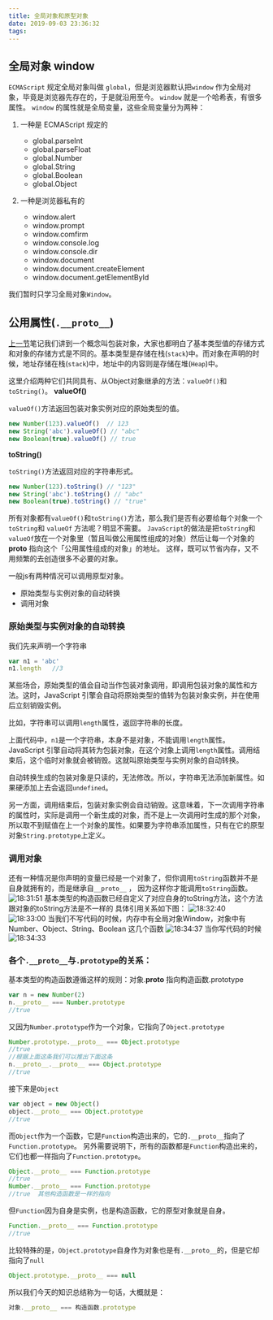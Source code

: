```yaml
---
title: 全局对象和原型对象
date: 2019-09-03 23:36:32
tags:
---
```

## 全局对象 window
`ECMAScript` 规定全局对象叫做 `global`，但是浏览器默认把`window` 作为全局对象，毕竟是浏览器先存在的，于是就沿用至今。
`window` 就是一个哈希表，有很多属性。
`window` 的属性就是全局变量，这些全局变量分为两种：
1. 一种是 ECMAScript 规定的
    - global.parseInt
    - global.parseFloat
    - global.Number
    - global.String
    - global.Boolean
    - global.Object

2. 一种是浏览器私有的
    - window.alert
    - window.prompt
    - window.comfirm
    - window.console.log
    - window.console.dir
    - window.document
    - window.document.createElement
    - window.document.getElementById

我们暂时只学习全局对象`Window`。

## 公用属性(`.__proto__`)
[上一节](https://gene80230.github.io/2019/08/29/%E5%AF%B9%E8%B1%A1%E8%BD%AC%E6%8D%A2%E5%92%8C%E5%86%85%E5%AD%98%E5%9B%BE%E8%A7%A3/)笔记我们讲到一个概念叫包装对象，大家也都明白了基本类型值的存储方式和对象的存储方式是不同的。基本类型是存储在栈(`stack`)中。而对象在声明的时候，地址存储在栈(`stack`)中，地址中的内容则是存储在堆(`Heap`)中。

这里介绍两种它们共同具有、从Object对象继承的方法：`valueOf()`和`toString()`。
**valueOf()**

`valueOf()`方法返回包装对象实例对应的原始类型的值。
```js
new Number(123).valueOf()  // 123
new String('abc').valueOf() // "abc"
new Boolean(true).valueOf() // true
```
**toString()**

`toString()`方法返回对应的字符串形式。
```js
new Number(123).toString() // "123"
new String('abc').toString() // "abc"
new Boolean(true).toString() // "true"
```
所有对象都有`valueOf()`和`toString()`方法，那么我们是否有必要给每个对象一个`toString`和 `valueOf` 方法呢？明显不需要。
`JavaScript`的做法是把`toString`和`valueOf`放在一个对象里（暂且叫做公用属性组成的对象）然后让每一个对象的 __proto__ 指向这个「公用属性组成的对象」的地址。
这样，既可以节省内存，又不用频繁的去创造很多不必要的对象。

一般js有两种情况可以调用原型对象。
- 原始类型与实例对象的自动转换
- 调用对象

### 原始类型与实例对象的自动转换
我们先来声明一个字符串
```js
var n1 = 'abc'
n1.length   //3
```
某些场合，原始类型的值会自动当作包装对象调用，即调用包装对象的属性和方法。这时，JavaScript 引擎会自动将原始类型的值转为包装对象实例，并在使用后立刻销毁实例。

比如，字符串可以调用`length`属性，返回字符串的长度。

上面代码中，`n1`是一个字符串，本身不是对象，不能调用`length`属性。JavaScript 引擎自动将其转为包装对象，在这个对象上调用`length`属性。调用结束后，这个临时对象就会被销毁。这就叫原始类型与实例对象的自动转换。

自动转换生成的包装对象是只读的，无法修改。所以，字符串无法添加新属性。如果硬添加上去会返回`undefined`。

另一方面，调用结束后，包装对象实例会自动销毁。这意味着，下一次调用字符串的属性时，实际是调用一个新生成的对象，而不是上一次调用时生成的那个对象，所以取不到赋值在上一个对象的属性。如果要为字符串添加属性，只有在它的原型对象`String.prototype`上定义。

### 调用对象
还有一种情况是你声明的变量已经是一个对象了，但你调用`toString`函数并不是自身就拥有的，而是继承自`__proto__` ， 因为这样你才能调用`toString`函数。
![18:31:51](https://i.loli.net/2019/09/12/9D2xw1o3mCqzPJT.png)
基本类型的构造函数已经自定义了对应自身的toString方法，这个方法跟对象的toString方法是不一样的
具体引用关系如下图：
![18:32:40](https://i.loli.net/2019/09/12/7PzmCDRLM6QrI1S.png)
![18:33:00](https://i.loli.net/2019/09/12/E4SClXZFfxcRLhA.png)
当我们不写代码的时候，内存中有全局对象Window，对象中有Number、Object、String、Boolean 这几个函数
![18:34:37](https://i.loli.net/2019/09/12/dpJbuWnhQo4aekI.png)
当你写代码的时候
![18:34:33](https://i.loli.net/2019/09/12/8dEnWMaXhNY4zT9.png)
### 各个`.__proto__`与`.prototype`的关系：
基本类型的构造函数遵循这样的规则：对象.__proto__ 指向构造函数.prototype
```js
var n = new Number(2)
n.__proto__ === Number.prototype
//true
```
又因为`Number.prototype`作为一个对象，它指向了`Object.prototype`
```js
Number.prototype.__proto__ === Object.prototype
//true
//根据上面这条我们可以推出下面这条
n.__proto__.__proto__ === Object.prototype
//true
```
接下来是`Object`
```js
var object = new Object()
object.__proto__ === Object.prototype
//true
```
而`Object`作为一个函数，它是`Function`构造出来的，它的`.__proto__`指向了`Function.prototype`。
另外需要说明下，所有的函数都是`Function`构造出来的，它们也都一样指向了`Function.prototype`。
```js
Object.__proto__ === Function.prototype
//true
Number.__proto__ === Function.prototype
//true  其他构造函数是一样的指向
```
但`Function`因为自身是实例，也是构造函数，它的原型对象就是自身。
```js
Function.__proto__ === Function.prototype
//true
```
比较特殊的是，`Object.prototype`自身作为对象也是有`.__proto__`的，但是它却指向了`null`
```js
Object.prototype.__proto__ === null
```
所以我们今天的知识总结称为一句话，大概就是：
```js
对象.__proto__ === 构造函数.prototype
```
